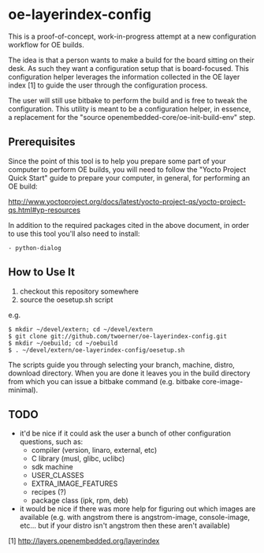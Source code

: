 oe-layerindex-config
====================

This is a proof-of-concept, work-in-progress attempt at a new configuration
workflow for OE builds.

The idea is that a person wants to make a build for the board sitting on their
desk. As such they want a configuration setup that is board-focused. This
configuration helper leverages the information collected in the OE layer
index [1] to guide the user through the configuration process.

The user will still use bitbake to perform the build and is free to tweak the
configuration. This utility is meant to be a configuration helper, in essence,
a replacement for the "source openembedded-core/oe-init-build-env" step.



Prerequisites
-------------

Since the point of this tool is to help you prepare some part of your computer
to perform OE builds, you will need to follow the "Yocto Project Quick Start"
guide to prepare your computer, in general, for performing an OE build:

http://www.yoctoproject.org/docs/latest/yocto-project-qs/yocto-project-qs.html#yp-resources

In addition to the required packages cited in the above document, in order to
use this tool you'll also need to install:

  	- python-dialog



How to Use It
-------------

1. checkout this repository somewhere
2. source the oesetup.sh script

e.g.

	$ mkdir ~/devel/extern; cd ~/devel/extern
	$ git clone git://github.com/twoerner/oe-layerindex-config.git
	$ mkdir ~/oebuild; cd ~/oebuild
	$ . ~/devel/extern/oe-layerindex-config/oesetup.sh

The scripts guide you through selecting your branch, machine, distro, download
directory. When you are done it leaves you in the build directory from which
you can issue a bitbake command (e.g. bitbake core-image-minimal).



TODO
----

- it'd be nice if it could ask the user a bunch of other configuration
  questions, such as:
  	- compiler (version, linaro, external, etc)
  	- C library (musl, glibc, uclibc)
  	- sdk machine
  	- USER_CLASSES
  	- EXTRA_IMAGE_FEATURES
  	- recipes (?)
  	- package class (ipk, rpm, deb)
- it would be nice if there was more help for figuring out which images are
  available (e.g. with angstrom there is angstrom-image, console-image,
  etc... but if your distro isn't angstrom then these aren't available)





[1] http://layers.openembedded.org/layerindex
